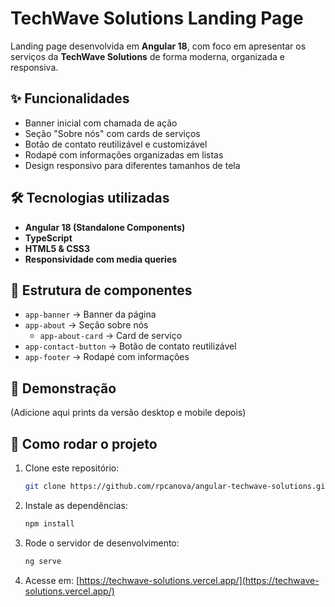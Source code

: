 # TechWave Solutions Landing Page

Landing page desenvolvida em **Angular 18**, com foco em apresentar os serviços da **TechWave Solutions** de forma moderna, organizada e responsiva.  

## ✨ Funcionalidades
- Banner inicial com chamada de ação  
- Seção "Sobre nós" com cards de serviços  
- Botão de contato reutilizável e customizável  
- Rodapé com informações organizadas em listas  
- Design responsivo para diferentes tamanhos de tela  

## 🛠️ Tecnologias utilizadas
- **Angular 18 (Standalone Components)**  
- **TypeScript**  
- **HTML5 & CSS3**  
- **Responsividade com media queries**  

## 📂 Estrutura de componentes
- `app-banner` → Banner da página  
- `app-about` → Seção sobre nós  
  - `app-about-card` → Card de serviço  
- `app-contact-button` → Botão de contato reutilizável  
- `app-footer` → Rodapé com informações  

## 📸 Demonstração
(Adicione aqui prints da versão desktop e mobile depois)  

## 🚀 Como rodar o projeto
1. Clone este repositório:
   ```bash
   git clone https://github.com/rpcanova/angular-techwave-solutions.git
   ```
2. Instale as dependências:
   ```bash
   npm install
   ```
3. Rode o servidor de desenvolvimento:
   ```bash
   ng serve
   ```
4. Acesse em: [https://techwave-solutions.vercel.app/](https://techwave-solutions.vercel.app/)  